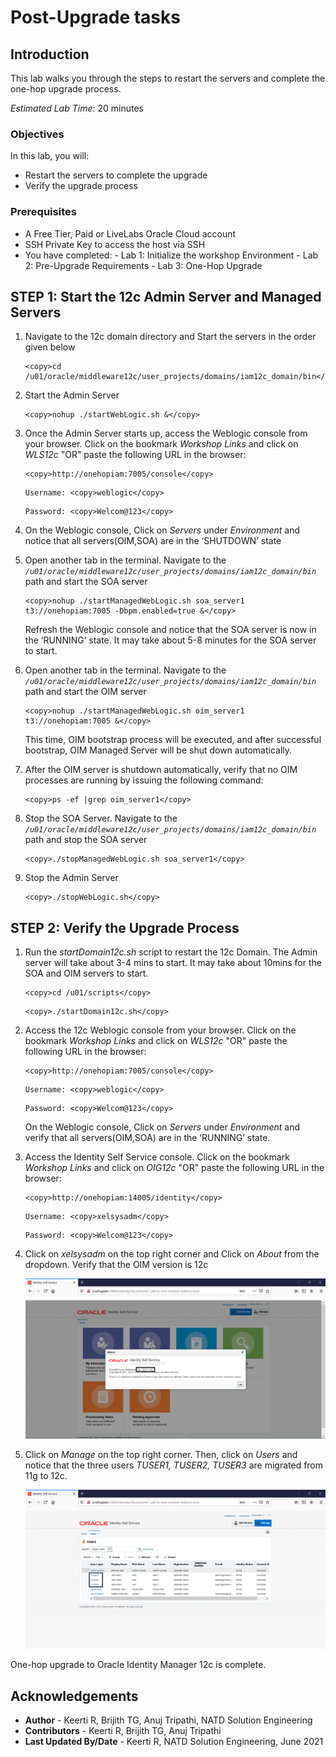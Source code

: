 # Post-Upgrade tasks

## Introduction

This lab walks you through the steps to restart the servers and complete the one-hop upgrade process.

*Estimated Lab Time*: 20 minutes

### Objectives

In this lab, you will:
* Restart the servers to complete the upgrade
* Verify the upgrade process

### Prerequisites
* A Free Tier, Paid or LiveLabs Oracle Cloud account
* SSH Private Key to access the host via SSH
* You have completed:
      - Lab 1: Initialize the workshop Environment
      - Lab 2: Pre-Upgrade Requirements
      - Lab 3: One-Hop Upgrade

## **STEP 1**: Start the 12c Admin Server and Managed Servers

1. Navigate to the 12c domain directory and Start the servers in the order given below

    ```
    <copy>cd /u01/oracle/middleware12c/user_projects/domains/iam12c_domain/bin</copy>
    ```

2. Start the Admin Server

    ```
    <copy>nohup ./startWebLogic.sh &</copy>
    ```

3. Once the Admin Server starts up, access the Weblogic console from your browser. Click on the bookmark *Workshop Links* and click on *WLS12c* "OR" paste the following URL in the browser:

    ```
    <copy>http://onehopiam:7005/console</copy>
    ```
    ```
    Username: <copy>weblogic</copy>
    ```
    ```
    Password: <copy>Welcom@123</copy>
    ```

4. On the Weblogic console, Click on *Servers* under *Environment* and notice that all servers(OIM,SOA) are in the ‘SHUTDOWN’ state

5. Open another tab in the terminal. Navigate to the *`/u01/oracle/middleware12c/user_projects/domains/iam12c_domain/bin`* path and start the SOA server

    ```
    <copy>nohup ./startManagedWebLogic.sh soa_server1 t3://onehopiam:7005 -Dbpm.enabled=true &</copy>
    ```

    Refresh the Weblogic console and notice that the SOA server is now in the ‘RUNNING’ state. It may take about 5-8 minutes for the SOA server to start.

6. Open another tab in the terminal. Navigate to the *`/u01/oracle/middleware12c/user_projects/domains/iam12c_domain/bin`* path and start the OIM server

    ```
    <copy>nohup ./startManagedWebLogic.sh oim_server1 t3://onehopiam:7005 &</copy>
    ```

    This time, OIM bootstrap process will be executed, and after successful bootstrap, OIM Managed Server will be shut down automatically.

7. After the OIM server is shutdown automatically, verify that no OIM processes are running by issuing the following command:

    ```
    <copy>ps -ef |grep oim_server1</copy>
    ```

8. Stop the SOA Server. Navigate to the *`/u01/oracle/middleware12c/user_projects/domains/iam12c_domain/bin`* path and stop the SOA server

    ```
    <copy>./stopManagedWebLogic.sh soa_server1</copy>
    ```

9. Stop the Admin Server

    ```
    <copy>./stopWebLogic.sh</copy>
    ```

## **STEP 2:** Verify the Upgrade Process

1. Run the *startDomain12c.sh* script to restart the 12c Domain. The Admin server will take about 3-4 mins to start. It may take about 10mins for the SOA and OIM servers to start.

    ```
    <copy>cd /u01/scripts</copy>
    ```

    ```
    <copy>./startDomain12c.sh</copy>
    ```
2. Access the 12c Weblogic console from your browser. Click on the bookmark *Workshop Links* and click on *WLS12c* "OR" paste the following URL in the browser:

    ```
    <copy>http://onehopiam:7005/console</copy>
    ```
    ```
    Username: <copy>weblogic</copy>
    ```
    ```
    Password: <copy>Welcom@123</copy>
    ```

    On the Weblogic console, Click on *Servers* under *Environment* and verify that all servers(OIM,SOA) are in the ‘RUNNING’ state.  

4. Access the Identity Self Service console. Click on the bookmark *Workshop Links* and click on *OIG12c* "OR" paste the following URL in the browser:

    ```
    <copy>http://onehopiam:14005/identity</copy>
    ```
    ```
    Username: <copy>xelsysadm</copy>
    ```
    ```
    Password: <copy>Welcom@123</copy>
    ```

5. Click on *xelsysadm* on the top right corner and Click on *About* from the dropdown. Verify that the OIM version is 12c

    ![](images/1-identity.png)

6. Click on *Manage* on the top right corner. Then, click on *Users* and notice that the three users *TUSER1, TUSER2, TUSER3* are migrated from 11g to 12c.

    ![](images/2-users.png)

One-hop upgrade to Oracle Identity Manager 12c is complete.


## Acknowledgements
* **Author** - Keerti R, Brijith TG, Anuj Tripathi, NATD Solution Engineering
* **Contributors** -  Keerti R, Brijith TG, Anuj Tripathi
* **Last Updated By/Date** - Keerti R, NATD Solution Engineering, June 2021
